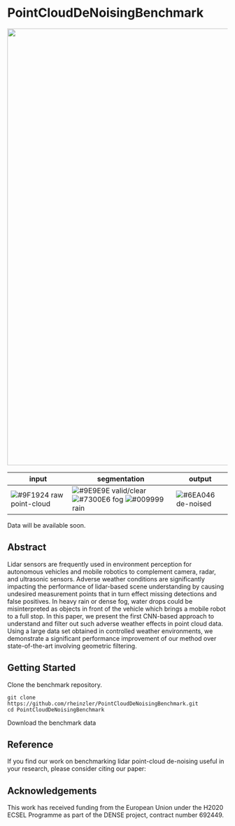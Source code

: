 # PointCloudDeNoisingBenchmark

<img src="./doc/cyclist.gif" width="1000">

|input|segmentation|output|
|--|--|--|
|![#9F1924](https://placehold.it/15/9F1924/000000?text=+) raw point-cloud |![#9E9E9E](https://placehold.it/15/9E9E9E/000000?text=+) valid/clear      ![#7300E6](https://placehold.it/15/7300E6/000000?text=+) fog  ![#009999](https://placehold.it/15/009999/000000?text=+) rain | ![#6EA046](https://placehold.it/15/6EA046/000000?text=+) de-noised|

Data will be available soon.

## Abstract
Lidar sensors are frequently used in environment perception for autonomous vehicles and mobile robotics to complement camera, radar, and ultrasonic sensors. Adverse weather conditions are significantly impacting the performance of lidar-based scene understanding by causing undesired measurement points that in turn effect missing detections and false positives. 
In heavy rain or dense fog, water drops could be misinterpreted as objects in front of the vehicle which brings a mobile robot to a full stop. 
In this paper, we present the first CNN-based approach to understand and filter out such adverse weather effects in point cloud data. Using a large data set obtained in controlled weather environments, we demonstrate a significant performance improvement of our method over state-of-the-art involving geometric filtering. 

## Getting Started

Clone the benchmark repository.
```
git clone https://github.com/rheinzler/PointCloudDeNoisingBenchmark.git
cd PointCloudDeNoisingBenchmark
```
Download the benchmark data





## Reference
If you find our work on benchmarking lidar point-cloud de-noising useful in your research, please consider citing our paper:


## Acknowledgements
This work has received funding from the European Union under the H2020 ECSEL Programme as part of the DENSE project, contract number 692449.
